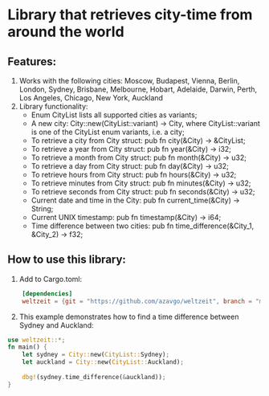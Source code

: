 # Library that retrieves city-time from around the world

## Features: 
1. Works with the following cities: Moscow, Budapest, Vienna, Berlin, London, Sydney, Brisbane, Melbourne, Hobart, Adelaide, Darwin, Perth, Los Angeles, Chicago, New York, Auckland
1. Library functionality: 
    - Enum CityList lists all supported cities as variants; 
    - A new city: City::new(CityList::variant) -> City, where CityList::variant is one of the CityList enum variants, i.e. a city; 
    - To retrieve a city from City struct: pub fn city(&City) -> &CityList; 
    - To retrieve a year from City struct: pub fn year(&City) -> i32; 
    - To retrieve a month from City struct: pub fn month(&City) -> u32; 
    - To retrieve a day from City struct: pub fn day(&City) -> u32; 
    - To retrieve hours from City struct: pub fn hours(&City) -> u32; 
    - To retrieve minutes from City struct: pub fn minutes(&City) -> u32; 
    - To retrieve seconds from City struct: pub fn seconds(&City) -> u32; 
    - Current date and time in the City: pub fn current_time(&City) -> String; 
    - Current UNIX timestamp: pub fn timestamp(&City) -> i64; 
    - Time difference between two cities: pub fn time_difference(&City_1, &City_2) -> f32;

## How to use this library: 
1. Add to Cargo.toml: 
```Toml
    [dependencies]
    weltzeit = {git = "https://github.com/azavgo/weltzeit", branch = "main"}
```
2. This example demonstrates how to find a time difference between Sydney and Auckland:   
```Rust
use weltzeit::*;
fn main() {
    let sydney = City::new(CityList::Sydney);   
    let auckland = City::new(CityList::Auckland); 
    
    dbg!(sydney.time_difference(&auckland));    
}
```